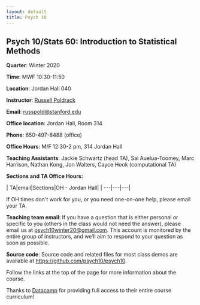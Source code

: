 ```yaml
---
layout: default
title: Psych 10
---
```


## Psych 10/Stats 60: Introduction to Statistical Methods

**Quarter**: Winter 2020  

**Time**: MWF 10:30-11:50  

**Location**: Jordan Hall 040  

**Instructor**: [Russell Poldrack](https://profiles.stanford.edu/russell-poldrack)  

**Email**: russpold@stanford.edu  

**Office location**: Jordan Hall, Room 314  

**Phone**: 650-497-8488 (office)  

**Office Hours**: M/F 12:30-2 pm, 314 Jordan Hall

**Teaching Assistants**: Jackie Schwartz (head TA), Sai Auelua-Toomey, Marc Harrison, Nathan Kong, Jon Walters, Cayce Hook (computational TA)

**Sections and TA Office Hours:**

| TA|email|Sections|OH - Jordan Hall|
| ---|---|---|

If OH times don't work for you, or you need one-on-one help, please email your TA.

**Teaching team email**: If you have a question that is either personal or specific to you (others in the class would not need the answer), please email us at psych10winter20@gmail.com. This account is monitored by the entire group of instructors, and we’ll aim to respond to your question as soon as possible.

**Source code**: Source code and related files for most class demos are available at https://github.com/psych10/psych10.

Follow the links at the top of the page for more information about the course.

Thanks to [Datacamp](https://www.datacamp.com/) for providing full access to their entire course curriculum!
